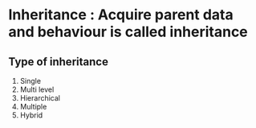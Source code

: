 # Inheritance : Acquire parent data and behaviour is called inheritance

## Type of inheritance
1) Single
2) Multi level
3) Hierarchical
4) Multiple
5) Hybrid